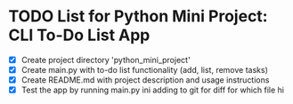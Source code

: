 # TODO List for Python Mini Project: CLI To-Do List App

- [x] Create project directory 'python_mini_project'
- [x] Create main.py with to-do list functionality (add, list, remove tasks)
- [x] Create README.md with project description and usage instructions
- [x] Test the app by running main.py
ini
adding to git for diff
for which file
hi